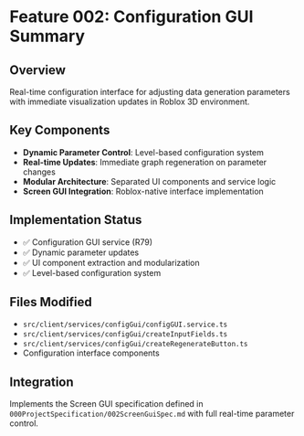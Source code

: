 # Feature 002: Configuration GUI Summary

## Overview
Real-time configuration interface for adjusting data generation parameters with immediate visualization updates in Roblox 3D environment.

## Key Components
- **Dynamic Parameter Control**: Level-based configuration system
- **Real-time Updates**: Immediate graph regeneration on parameter changes
- **Modular Architecture**: Separated UI components and service logic
- **Screen GUI Integration**: Roblox-native interface implementation

## Implementation Status
- ✅ Configuration GUI service (R79)
- ✅ Dynamic parameter updates
- ✅ UI component extraction and modularization
- ✅ Level-based configuration system

## Files Modified
- `src/client/services/configGui/configGUI.service.ts`
- `src/client/services/configGui/createInputFields.ts`
- `src/client/services/configGui/createRegenerateButton.ts`
- Configuration interface components

## Integration
Implements the Screen GUI specification defined in `000ProjectSpecification/002ScreenGuiSpec.md` with full real-time parameter control.
